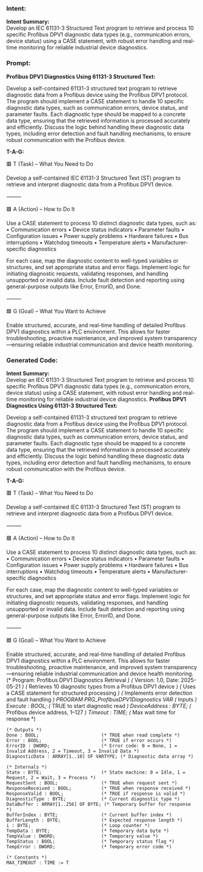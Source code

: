 ### Intent:
**Intent Summary:**  
Develop an IEC 61131-3 Structured Text program to retrieve and process 10 specific Profibus DPV1 diagnostic data types (e.g., communication errors, device status) using a CASE statement, with robust error handling and real-time monitoring for reliable industrial device diagnostics.

### Prompt:
**Profibus DPV1 Diagnostics Using 61131-3 Structured Text:**

Develop a self-contained 61131-3 structured text program to retrieve diagnostic data from a Profibus device using the Profibus DPV1 protocol. The program should implement a CASE statement to handle 10 specific diagnostic data types, such as communication errors, device status, and parameter faults. Each diagnostic type should be mapped to a concrete data type, ensuring that the retrieved information is processed accurately and efficiently. Discuss the logic behind handling these diagnostic data types, including error detection and fault handling mechanisms, to ensure robust communication with the Profibus device.

**T-A-G:**

🟥 T (Task) – What You Need to Do

Develop a self-contained IEC 61131-3 Structured Text (ST) program to retrieve and interpret diagnostic data from a Profibus DPV1 device.

⸻

🟩 A (Action) – How to Do It

Use a CASE statement to process 10 distinct diagnostic data types, such as:
	•	Communication errors
	•	Device status indicators
	•	Parameter faults
	•	Configuration issues
	•	Power supply problems
	•	Hardware failures
	•	Bus interruptions
	•	Watchdog timeouts
	•	Temperature alerts
	•	Manufacturer-specific diagnostics

For each case, map the diagnostic content to well-typed variables or structures, and set appropriate status and error flags. Implement logic for initiating diagnostic requests, validating responses, and handling unsupported or invalid data. Include fault detection and reporting using general-purpose outputs like Error, ErrorID, and Done.

⸻

🟦 G (Goal) – What You Want to Achieve

Enable structured, accurate, and real-time handling of detailed Profibus DPV1 diagnostics within a PLC environment. This allows for faster troubleshooting, proactive maintenance, and improved system transparency—ensuring reliable industrial communication and device health monitoring.

### Generated Code:
**Intent Summary:**  
Develop an IEC 61131-3 Structured Text program to retrieve and process 10 specific Profibus DPV1 diagnostic data types (e.g., communication errors, device status) using a CASE statement, with robust error handling and real-time monitoring for reliable industrial device diagnostics.
**Profibus DPV1 Diagnostics Using 61131-3 Structured Text:**

Develop a self-contained 61131-3 structured text program to retrieve diagnostic data from a Profibus device using the Profibus DPV1 protocol. The program should implement a CASE statement to handle 10 specific diagnostic data types, such as communication errors, device status, and parameter faults. Each diagnostic type should be mapped to a concrete data type, ensuring that the retrieved information is processed accurately and efficiently. Discuss the logic behind handling these diagnostic data types, including error detection and fault handling mechanisms, to ensure robust communication with the Profibus device.

**T-A-G:**

🟥 T (Task) – What You Need to Do

Develop a self-contained IEC 61131-3 Structured Text (ST) program to retrieve and interpret diagnostic data from a Profibus DPV1 device.

⸻

🟩 A (Action) – How to Do It

Use a CASE statement to process 10 distinct diagnostic data types, such as:
	•	Communication errors
	•	Device status indicators
	•	Parameter faults
	•	Configuration issues
	•	Power supply problems
	•	Hardware failures
	•	Bus interruptions
	•	Watchdog timeouts
	•	Temperature alerts
	•	Manufacturer-specific diagnostics

For each case, map the diagnostic content to well-typed variables or structures, and set appropriate status and error flags. Implement logic for initiating diagnostic requests, validating responses, and handling unsupported or invalid data. Include fault detection and reporting using general-purpose outputs like Error, ErrorID, and Done.

⸻

🟦 G (Goal) – What You Want to Achieve

Enable structured, accurate, and real-time handling of detailed Profibus DPV1 diagnostics within a PLC environment. This allows for faster troubleshooting, proactive maintenance, and improved system transparency—ensuring reliable industrial communication and device health monitoring.
(* Program: Profibus DPV1 Diagnostics Retrieval *)
(* Version: 1.0, Date: 2025-05-21 *)
(* Retrieves 10 diagnostic types from a Profibus DPV1 device *)
(* Uses a CASE statement for structured processing *)
(* Implements error detection and fault handling *)
PROGRAM PRG_ProfibusDPV1Diagnostics
VAR
    (* Inputs *)
    Execute : BOOL;                    (* TRUE to start diagnostic read *)
    DeviceAddress : BYTE;              (* Profibus device address, 1–127 *)
    Timeout : TIME;                    (* Max wait time for response *)
    
    (* Outputs *)
    Done : BOOL;                       (* TRUE when read complete *)
    Error : BOOL;                      (* TRUE if error occurs *)
    ErrorID : DWORD;                   (* Error code: 0 = None, 1 = Invalid Address, 2 = Timeout, 3 = Invalid Data *)
    DiagnosticData : ARRAY[1..10] OF VARTYPE; (* Diagnostic data array *)
    
    (* Internals *)
    State : BYTE;                      (* State machine: 0 = Idle, 1 = Request, 2 = Wait, 3 = Process *)
    RequestSent : BOOL;                (* TRUE when request sent *)
    ResponseReceived : BOOL;           (* TRUE when response received *)
    ResponseValid : BOOL;              (* TRUE if response is valid *)
    DiagnosticType : BYTE;             (* Current diagnostic type *)
    DataBuffer : ARRAY[1..256] OF BYTE; (* Temporary buffer for response *)
    BufferIndex : BYTE;                (* Current buffer index *)
    BufferLength : BYTE;               (* Expected response length *)
    i : BYTE;                          (* Loop counter *)
    TempData : BYTE;                   (* Temporary data byte *)
    TempValue : DWORD;                 (* Temporary value *)
    TempStatus : BOOL;                 (* Temporary status flag *)
    TempError : DWORD;                 (* Temporary error code *)
    
    (* Constants *)
    MAX_TIMEOUT : TIME := T
